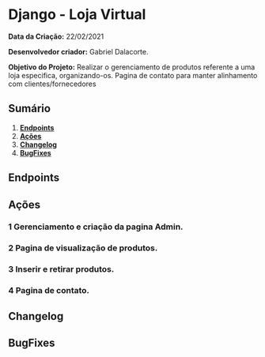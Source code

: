 ﻿# Django - Loja Virtual

**Data da Criação:**
22/02/2021

**Desenvolvedor criador:**
Gabriel Dalacorte. 

**Objetivo do Projeto:**
Realizar o gerenciamento de produtos referente a uma loja especifica, organizando-os.
Pagina de contato para manter alinhamento com clientes/fornecedores

## Sumário

1. **[Endpoints](#Endpoints)** 
2. **[Ações](#Ações)** 
3. **[Changelog](#Changelog)**
4. **[BugFixes](#BugFixes)**

## Endpoints
  
## Ações

### 1 Gerenciamento e criação da pagina Admin.
### 2 Pagina de visualização de produtos.
### 3 Inserir e retirar produtos.
### 4 Pagina de contato.

## Changelog

## BugFixes
